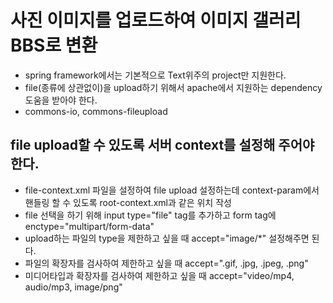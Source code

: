 # 사진 이미지를 업로드하여 이미지 갤러리 BBS로 변환

* spring framework에서는 기본적으로 Text위주의 project만 지원한다.
* file(종류에 상관없이)을 upload하기 위해서 apache에서 지원하는 dependency 도움을 받아야 한다.
* commons-io, commons-fileupload

## file upload할 수 있도록 서버 context를 설정해 주어야 한다.
* file-context.xml 파일을 설정하여 file upload 설정하는데 context-param에서 핸들링 할 수 있도록 root-context.xml과 같은 위치 작성
* file 선택을 하기 위해 input type="file" tag를 추가하고  form tag에 enctype="multipart/form-data"
* upload하는 파일의 type을 제한하고 싶을 때 accept="image/*" 설정해주면 된다.
* 파일의 확장자를 검사하여 제한하고 싶을 때 accept=".gif, .jpg, .jpeg, .png"
* 미디어타입과 확장자를 검사하여 제한하고 싶을 때 accept="video/mp4, audio/mp3, image/png"